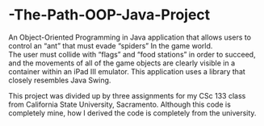 # -The-Path-OOP-Java-Project
An Object-Oriented Programming in Java application that allows users to control an “ant” that must evade “spiders” In the game world.  
The user must collide with “flags” and “food stations” in order to succeed, and the movements of all of the game objects are clearly visible 
in a container within an iPad III emulator.  This application uses a library that closely resembles Java Swing.

This project was divided up by three assignments for my CSc 133 class from California State University, Sacramento.  Although this code is
completely mine, how I derived the code is completely from the university.

